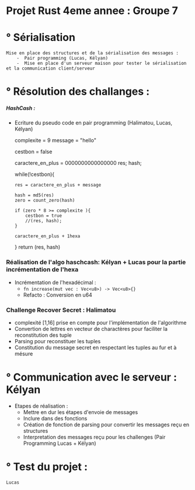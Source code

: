 # Projet Rust 4eme annee : Groupe 7 #


# ° Sérialisation

    Mise en place des structures et de la sérialisation des messages :
        -  Pair programming (Lucas, Kélyan) 
        -  Mise en place d'un serveur maison pour tester le sérialisation et la communication client/serveur


# ° Résolution des challanges :
##### HashCash :
  - Ecriture du pseudo code en pair programming (Halimatou, Lucas, Kélyan)


    complexite = 9
    message = "hello"

    cestbon = false
    
    caractere_en_plus = 0000000000000000
    res;
    hash;
    
    while(!cestbon){
    
        res = caractere_en_plus + message
        
        hash = md5(res)
        zero = count_zero(hash)
        
        if (zero * 8 >= complexite ){
            cestbon = true
            //(res, hash);
        }
    
        caractere_en_plus + 1hexa
    }
    return (res, hash)



### Réalisation de l'algo haschcash: Kélyan + Lucas pour la partie incrémentation de l'hexa
  - Incrémentation de l'hexadécimal : 
    - `fn increase(mut vec : Vec<u8>) -> Vec<u8>{}`
    - Refacto :  Conversion en u64


### Challenge Recover Secret : Halimatou 
   - complexité [1,16] prise en compte pour l'implémentation de l'algorithme
   - Convertion de lettres en vecteur de charactères pour faciliter la reconstitution des tuple
   - Parsing pour reconstituer les tuples 
   - Constitution du message secret en respectant les tuples au fur et à mésure


# ° Communication avec le serveur : Kélyan
* Etapes de réalisation :
    - Mettre en dur les étapes d'envoie de messages
    - Inclure dans des fonctions
    - Création de fonction de parsing pour convertir les messages reçu en structures
    - Interpretation des messages reçu pour les challenges (Pair Programming Lucas + Kélyan)


# ° Test du projet  : 
    Lucas












